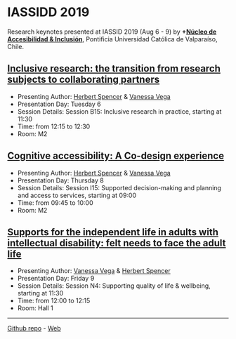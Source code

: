# IASSIDD 2019

Research keynotes presented at IASSID 2019 (Aug 6 - 9) by **+[Núcleo de Accesibilidad & Inclusión](http://www.accesibilidad-inclusion.cl)**, Pontificia Universidad Católica de Valparaíso, Chile.

## [Inclusive research: the transition from research subjects to collaborating partners](https://docs.google.com/presentation/d/1aAvjA6dHqw5TH0gulv-8CXCEv3gvL2EYiGF2YGxfh64/edit?usp=sharing)
- Presenting Author: [Herbert Spencer](mailto:hspencer@ead.cl?subject='IASSID2019') & [Vanessa Vega](mailto:vanessa.vega@pucv.cl?subject='IASSID2019') 
- Presentation Day: Tuesday 6 
- Session Details: Session B15: Inclusive research in practice, starting at 11:30
- Time: from 12:15 to 12:30
- Room: M2


## [Cognitive accessibility: A Co-design experience](https://docs.google.com/presentation/d/1IsLEDm0_5oNJSUB3Ra47Fn5ck6uaLGHDcyl3tpIL9bI/edit?usp=sharing)
- Presenting Author: [Herbert Spencer](mailto:hspencer@ead.cl?subject='IASSID2019') & [Vanessa Vega](mailto:vanessa.vega@pucv.cl?subject='IASSID2019') 
- Presentation Day: Thursday 8
- Session Details: Session I15: Supported decision-making and planning and access to services, starting at 09:00
- Time: from 09:45 to 10:00
- Room: M2


## [Supports for the independent life in adults with intellectual disability: felt needs to face the adult life](https://docs.google.com/presentation/d/1lFSciEEZNbhAejfaEzqF2ZzUGDebZ2rWSZ15qDbpn54/edit?usp=sharing)
- Presenting Author: [Vanessa Vega](mailto:vanessa.vega@pucv.cl?subject='IASSID2019') & [Herbert Spencer](mailto:hspencer@ead.cl?subject='IASSID2019')
- Presentation Day: Friday 9
- Session Details: Session N4: Supporting quality of life & wellbeing, starting at 11:30
- Time: from 12:00 to 12:15
- Room: Hall 1


----
[Github repo](https://github.com/mas-accesible/IASSIDD) - [Web](https://mas-accesible.github.io/IASSIDD)
